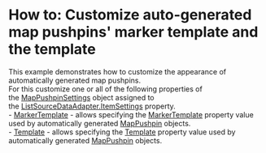 # How to: Customize auto-generated map pushpins' marker template and the template


This example demonstrates how to customize the appearance of automatically generated map pushpins.<br />For this customize one or all of the following properties of the <a href="https://documentation.devexpress.com/#wpf/clsDevExpressXpfMapMapPushpinSettingstopic">MapPushpinSettings</a> object assigned to the <a href="https://documentation.devexpress.com/#WPF/DevExpressXpfMapListSourceDataAdapter_ItemSettingstopic">ListSourceDataAdapter.ItemSettings</a> property.<br />- <a href="https://documentation.devexpress.com/#wpf/DevExpressXpfMapMapPushpinSettings_MarkerTemplatetopic">MarkerTemplate</a> - allows specifying the <a href="https://documentation.devexpress.com/#wpf/DevExpressXpfMapMapPushpin_MarkerTemplatetopic">MarkerTemplate</a> property value used by automatically generated <a href="https://documentation.devexpress.com/#wpf/DevExpressXpfMapMapPushpinMembersTopicAll">MapPushpin</a> objects.<br />- <a href="https://documentation.devexpress.com/#wpf/DevExpressXpfMapMapPushpinSettings_Templatetopic">Template</a> - allows specifying the <a href="https://documentation.devexpress.com/#wpf/DevExpressXpfMapMapPushpin_Templatetopic">Template</a> property value used by automatically generated <a href="https://documentation.devexpress.com/#wpf/DevExpressXpfMapMapPushpinMembersTopicAll">MapPushpin</a> objects.

<br/>


